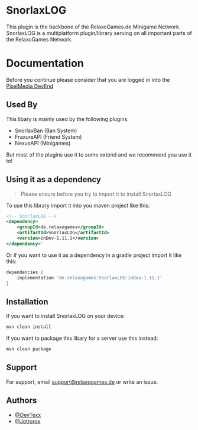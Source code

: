 # SnorlaxLOG

This plugin is the backbone of the RelaxoGames.de Minigame Network. SnorlaxLOG is a multiplatform plugin/library serving on all important parts of the RelaxoGames Network.

# Documentation

Before you continue please consider that you are logged in into the [PixelMedia DevEnd](http://relaxogames.de/development)

## Used By

This libary is mainly used by the following plugins:

- SnorlaxBan (Ban System)
- FraxureAPI (Friend System)
- NexusAPI (Minigames)

But most of the plugins use it to some extend and we recommend you use it to!

## Using it as a dependency

> Please ensure before you try to import it to install SnorlaxLOG

To use this library import it into you maven project like this:
```xml
<!-- SnorlaxLOG -->
<dependency>
    <groupId>de.relaxogames</groupId>
    <artifactId>SnorlaxLOG</artifactId>
    <version>inDev-1.11.1</version>
</dependency>`
```

Or if you want to use it as a dependency in a gradle project import it like this:
```groovy
dependencies {
    implementation 'de.relaxogames:SnorlaxLOG:inDev-1.11.1'
}
```

## Installation

If you want to install SnorlaxLOG on your device:

```sh
mvn clean install
```

If you want to package this libary for a server use this instead:

```sh
mvn clean package
```

## Support

For support, email support@relaxogames.de or write an issue.


## Authors

- [@DevTexx](https://github.com/DevTexx)
- [@Jotrorox](https://github.com/Jotrorox)
